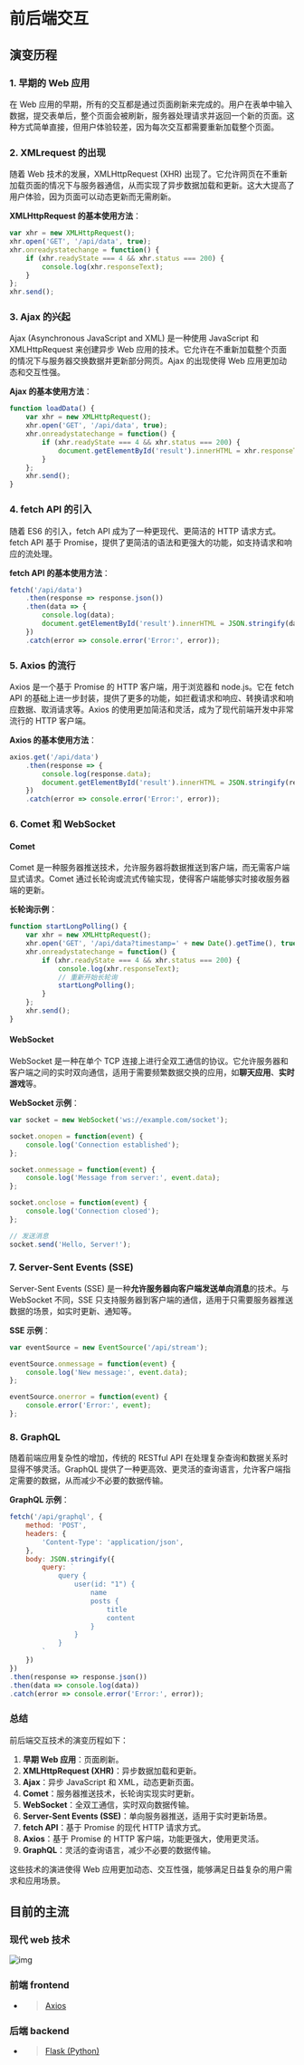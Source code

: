 # 前后端交互

## 演变历程

### 1. 早期的 Web 应用

在 Web 应用的早期，所有的交互都是通过页面刷新来完成的。用户在表单中输入数据，提交表单后，整个页面会被刷新，服务器处理请求并返回一个新的页面。这种方式简单直接，但用户体验较差，因为每次交互都需要重新加载整个页面。

### 2. XMLrequest 的出现

随着 Web 技术的发展，XMLHttpRequest (XHR) 出现了。它允许网页在不重新加载页面的情况下与服务器通信，从而实现了异步数据加载和更新。这大大提高了用户体验，因为页面可以动态更新而无需刷新。

**XMLHttpRequest 的基本使用方法**：
```javascript
var xhr = new XMLHttpRequest();
xhr.open('GET', '/api/data', true);
xhr.onreadystatechange = function() {
    if (xhr.readyState === 4 && xhr.status === 200) {
        console.log(xhr.responseText);
    }
};
xhr.send();
```

### 3. Ajax 的兴起

Ajax (Asynchronous JavaScript and XML) 是一种使用 JavaScript 和 XMLHttpRequest 来创建异步 Web 应用的技术。它允许在不重新加载整个页面的情况下与服务器交换数据并更新部分网页。Ajax 的出现使得 Web 应用更加动态和交互性强。

**Ajax 的基本使用方法**：
```javascript
function loadData() {
    var xhr = new XMLHttpRequest();
    xhr.open('GET', '/api/data', true);
    xhr.onreadystatechange = function() {
        if (xhr.readyState === 4 && xhr.status === 200) {
            document.getElementById('result').innerHTML = xhr.responseText;
        }
    };
    xhr.send();
}
```

### 4. fetch API 的引入

随着 ES6 的引入，fetch API 成为了一种更现代、更简洁的 HTTP 请求方式。fetch API 基于 Promise，提供了更简洁的语法和更强大的功能，如支持请求和响应的流处理。

**fetch API 的基本使用方法**：
```javascript
fetch('/api/data')
    .then(response => response.json())
    .then(data => {
        console.log(data);
        document.getElementById('result').innerHTML = JSON.stringify(data);
    })
    .catch(error => console.error('Error:', error));
```

### 5. Axios 的流行

Axios 是一个基于 Promise 的 HTTP 客户端，用于浏览器和 node.js。它在 fetch API 的基础上进一步封装，提供了更多的功能，如拦截请求和响应、转换请求和响应数据、取消请求等。Axios 的使用更加简洁和灵活，成为了现代前端开发中非常流行的 HTTP 客户端。

**Axios 的基本使用方法**：
```javascript
axios.get('/api/data')
    .then(response => {
        console.log(response.data);
        document.getElementById('result').innerHTML = JSON.stringify(response.data);
    })
    .catch(error => console.error('Error:', error));
```



### 6. Comet 和 WebSocket

#### Comet

Comet 是一种服务器推送技术，允许服务器将数据推送到客户端，而无需客户端显式请求。Comet 通过长轮询或流式传输实现，使得客户端能够实时接收服务器端的更新。

**长轮询示例**：
```javascript
function startLongPolling() {
    var xhr = new XMLHttpRequest();
    xhr.open('GET', '/api/data?timestamp=' + new Date().getTime(), true);
    xhr.onreadystatechange = function() {
        if (xhr.readyState === 4 && xhr.status === 200) {
            console.log(xhr.responseText);
            // 重新开始长轮询
            startLongPolling();
        }
    };
    xhr.send();
}
```

#### WebSocket

WebSocket 是一种在单个 TCP 连接上进行全双工通信的协议。它允许服务器和客户端之间的实时双向通信，适用于需要频繁数据交换的应用，如**聊天应用**、**实时游戏**等。

**WebSocket 示例**：
```javascript
var socket = new WebSocket('ws://example.com/socket');

socket.onopen = function(event) {
    console.log('Connection established');
};

socket.onmessage = function(event) {
    console.log('Message from server:', event.data);
};

socket.onclose = function(event) {
    console.log('Connection closed');
};

// 发送消息
socket.send('Hello, Server!');
```

### 7. Server-Sent Events (SSE)

Server-Sent Events (SSE) 是一种**允许服务器向客户端发送单向消息**的技术。与 WebSocket 不同，SSE 只支持服务器到客户端的通信，适用于只需要服务器推送数据的场景，如实时更新、通知等。

**SSE 示例**：

```javascript
var eventSource = new EventSource('/api/stream');

eventSource.onmessage = function(event) {
    console.log('New message:', event.data);
};

eventSource.onerror = function(event) {
    console.error('Error:', event);
};
```

### 8. GraphQL

随着前端应用复杂性的增加，传统的 RESTful API 在处理复杂查询和数据关系时显得不够灵活。GraphQL 提供了一种更高效、更灵活的查询语言，允许客户端指定需要的数据，从而减少不必要的数据传输。

**GraphQL 示例**：
```javascript
fetch('/api/graphql', {
    method: 'POST',
    headers: {
        'Content-Type': 'application/json',
    },
    body: JSON.stringify({
        query: `
            query {
                user(id: "1") {
                    name
                    posts {
                        title
                        content
                    }
                }
            }
        `
    })
})
.then(response => response.json())
.then(data => console.log(data))
.catch(error => console.error('Error:', error));
```

### 总结

前后端交互技术的演变历程如下：

1. **早期 Web 应用**：页面刷新。
2. **XMLHttpRequest (XHR)**：异步数据加载和更新。
3. **Ajax**：异步 JavaScript 和 XML，动态更新页面。
4. **Comet**：服务器推送技术，长轮询实现实时更新。
5. **WebSocket**：全双工通信，实时双向数据传输。
6. **Server-Sent Events (SSE)**：单向服务器推送，适用于实时更新场景。
7. **fetch API**：基于 Promise 的现代 HTTP 请求方式。
8. **Axios**：基于 Promise 的 HTTP 客户端，功能更强大，使用更灵活。
9. **GraphQL**：灵活的查询语言，减少不必要的数据传输。

这些技术的演进使得 Web 应用更加动态、交互性强，能够满足日益复杂的用户需求和应用场景。





## 目前的主流

### 现代 web 技术

![img](前端与后端交互.assets/v2-89046ee2fadac4fd7eb54bcb9fa599fd_r-17438658950922.jpg)



### 前端 frontend

- > [Axios](./axios.md)





### 后端 backend

- > [Flask (Python)](../Python/flask/使用flask构建api.md)
